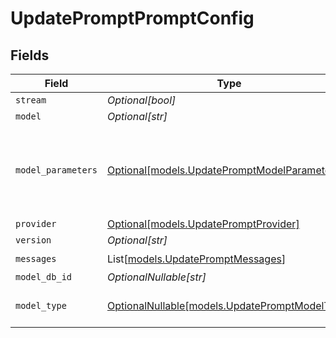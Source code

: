 # UpdatePromptPromptConfig


## Fields

| Field                                                                                    | Type                                                                                     | Required                                                                                 | Description                                                                              |
| ---------------------------------------------------------------------------------------- | ---------------------------------------------------------------------------------------- | ---------------------------------------------------------------------------------------- | ---------------------------------------------------------------------------------------- |
| `stream`                                                                                 | *Optional[bool]*                                                                         | :heavy_minus_sign:                                                                       | N/A                                                                                      |
| `model`                                                                                  | *Optional[str]*                                                                          | :heavy_minus_sign:                                                                       | N/A                                                                                      |
| `model_parameters`                                                                       | [Optional[models.UpdatePromptModelParameters]](../models/updatepromptmodelparameters.md) | :heavy_minus_sign:                                                                       | Model Parameters: Not all parameters apply to every model                                |
| `provider`                                                                               | [Optional[models.UpdatePromptProvider]](../models/updatepromptprovider.md)               | :heavy_minus_sign:                                                                       | N/A                                                                                      |
| `version`                                                                                | *Optional[str]*                                                                          | :heavy_minus_sign:                                                                       | N/A                                                                                      |
| `messages`                                                                               | List[[models.UpdatePromptMessages](../models/updatepromptmessages.md)]                   | :heavy_check_mark:                                                                       | N/A                                                                                      |
| `model_db_id`                                                                            | *OptionalNullable[str]*                                                                  | :heavy_minus_sign:                                                                       | N/A                                                                                      |
| `model_type`                                                                             | [OptionalNullable[models.UpdatePromptModelType]](../models/updatepromptmodeltype.md)     | :heavy_minus_sign:                                                                       | The modality of the model                                                                |